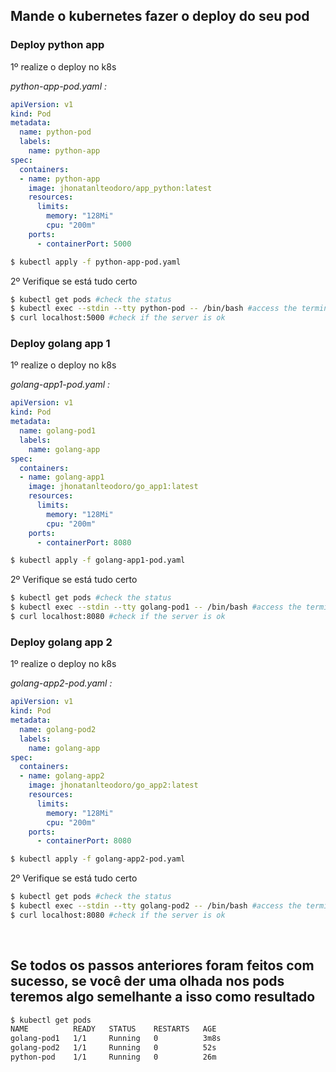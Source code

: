 ## Mande o kubernetes fazer o deploy do seu pod

### Deploy python app
1º realize o deploy no k8s

*python-app-pod.yaml :*
```yaml
apiVersion: v1
kind: Pod
metadata:
  name: python-pod
  labels:
    name: python-app
spec:
  containers:
  - name: python-app
    image: jhonatanlteodoro/app_python:latest
    resources:
      limits:
        memory: "128Mi"
        cpu: "200m"
    ports:
      - containerPort: 5000
```
```bash
$ kubectl apply -f python-app-pod.yaml
```

2º Verifique se está tudo certo
```bash
$ kubectl get pods #check the status
$ kubectl exec --stdin --tty python-pod -- /bin/bash #access the terminal
$ curl localhost:5000 #check if the server is ok
```

### Deploy golang app 1
1º realize o deploy no k8s

*golang-app1-pod.yaml :*
```yaml
apiVersion: v1
kind: Pod
metadata:
  name: golang-pod1
  labels:
    name: golang-app
spec:
  containers:
  - name: golang-app1
    image: jhonatanlteodoro/go_app1:latest
    resources:
      limits:
        memory: "128Mi"
        cpu: "200m"
    ports:
      - containerPort: 8080
```
```bash
$ kubectl apply -f golang-app1-pod.yaml
```

2º Verifique se está tudo certo
```bash
$ kubectl get pods #check the status
$ kubectl exec --stdin --tty golang-pod1 -- /bin/bash #access the terminal
$ curl localhost:8080 #check if the server is ok
```

### Deploy golang app 2
1º realize o deploy no k8s

*golang-app2-pod.yaml :*
```yaml
apiVersion: v1
kind: Pod
metadata:
  name: golang-pod2
  labels:
    name: golang-app
spec:
  containers:
  - name: golang-app2
    image: jhonatanlteodoro/go_app2:latest
    resources:
      limits:
        memory: "128Mi"
        cpu: "200m"
    ports:
      - containerPort: 8080

```
```bash
$ kubectl apply -f golang-app2-pod.yaml
```

2º Verifique se está tudo certo
```bash
$ kubectl get pods #check the status
$ kubectl exec --stdin --tty golang-pod2 -- /bin/bash #access the terminal
$ curl localhost:8080 #check if the server is ok
```

<br>

## Se todos os passos anteriores foram feitos com sucesso, se você der uma olhada nos pods teremos algo semelhante a isso como resultado
```bash
$ kubectl get pods
NAME          READY   STATUS    RESTARTS   AGE
golang-pod1   1/1     Running   0          3m8s
golang-pod2   1/1     Running   0          52s
python-pod    1/1     Running   0          26m
```
